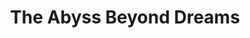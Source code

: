 ---
authors: Peter F. Hamilton
title: The Abyss Beyond Dreams
series: Commonwealth&semi; Chronicle of the Fallers, Book 1
narrators: John Lee
vibe:
summary:
rating: 👍
finished: 2024-11-16
year: 2024
---